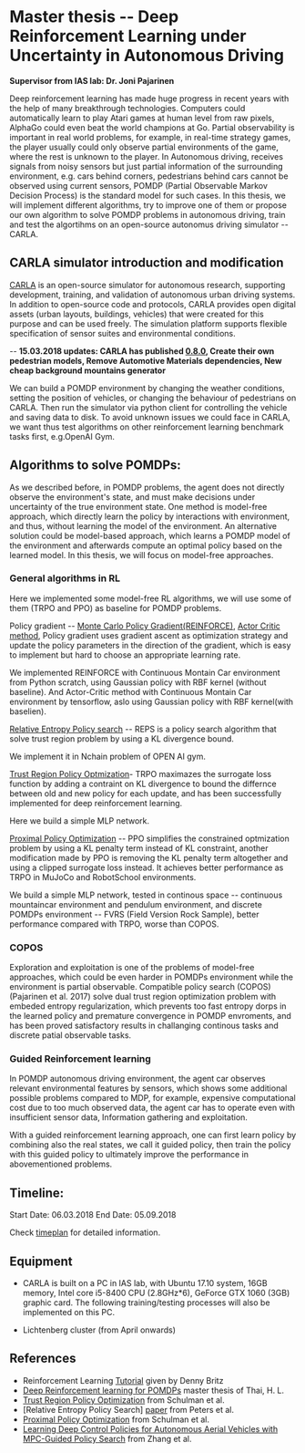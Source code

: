 # Master thesis -- Deep Reinforcement Learning under Uncertainty in Autonomous Driving
**Supervisor from IAS lab: Dr. Joni Pajarinen**

Deep reinforcement learning has made huge progress in recent years with the help of many breakthrough technologies. Computers could automatically learn to play Atari games at human level from raw pixels, AlphaGo could even beat the world champions at Go. Partial observability is important in real world problems, for example, in real-time strategy games, the player usually could only observe partial environments of the game, where the rest is unknown to the player. In Autonomous driving, receives signals from noisy sensors but just partial information of the surrounding environment, e.g. cars behind corners, pedestrians behind cars cannot be observed using current sensors, POMDP (Partial Observable Markov Decision Process) is the standard model for such cases. In this thesis, we will implement different algorithms, try to improve one of them or propose our own algorithm to solve POMDP problems in autonomous driving, train and test the algortihms on an open-source autonomus driving simulator -- CARLA.


## CARLA simulator introduction and modification

[CARLA](http://www.carla.org/) is an open-source simulator for autonomous research, supporting development, training, and validation of autonomous urban driving systems. In addition to open-source code and protocols, CARLA provides open digital assets (urban layouts, buildings, vehicles) that were created for this purpose and can be used freely. The simulation platform supports flexible specification of sensor suites and environmental conditions.

-- **15.03.2018 updates: CARLA has published [0.8.0](https://github.com/carla-simulator/carla/tree/release_0.8.0), Create their own pedestrian models, Remove Automotive Materials dependencies, New cheap background mountains generator**

We can build a POMDP environment by changing the weather conditions, setting the position of vehicles, or changing the behaviour of pedestrians on CARLA. Then run the simulator via python client for controlling the vehicle and saving data to disk. To avoid unknown issues we could face in CARLA, we want thus test algorithms on other reinforcement learning benchmark tasks first, e.g.OpenAI Gym.

## Algorithms to solve POMDPs:
As we described before, in POMDP problems, the agent does not directly observe the environment's state, and must make decisions under uncertainty of the true environment state. One method is model-free approach, which directly learn the policy by interactions with environment, and thus, without learning the model of the environment. An alternative solution could be model-based approach, which learns a POMDP model of the environment and afterwards compute an optimal policy based on the learned model. In this thesis, we will focus on model-free approaches.

### General algorithms in RL
Here we implemented some model-free RL algorithms, we will use some of them (TRPO and PPO) as baseline for POMDP problems.

Policy gradient -- [Monte Carlo Policy Gradient(REINFORCE)](https://git.ias.informatik.tu-darmstadt.de/zhi/ReinforcementLearning/tree/master/code/REINFORCE(VPG)), [Actor Critic method](https://git.ias.informatik.tu-darmstadt.de/zhi/ReinforcementLearning/tree/master/code/Actor_Critic), Policy gradient uses gradient ascent as optimization strategy and update the policy parameters in the direction of the gradient, which is easy to implement but hard to choose an appropriate learning rate.

We implemented REINFORCE with Continuous Montain Car environment from Python scratch, using Gaussian policy with RBF kernel (without baseline). And Actor-Critic method with Continuous Montain Car environment by tensorflow, aslo using Gaussian policy with RBF kernel(with baselien).

[Relative Entropy Policy search](https://git.ias.informatik.tu-darmstadt.de/zhi/ReinforcementLearning/tree/master/code/REPS) -- REPS is a policy search algorithm that solve trust region problem by using a KL divergence bound.

We implement it in Nchain problem of OPEN AI gym.

[Trust Region Policy Optmization](https://git.ias.informatik.tu-darmstadt.de/zhi/ReinforcementLearning/tree/master/code/TRPO)- TRPO maximazes the surrogate loss function by adding a contraint on KL divergence to bound the differnce between old and new policy for each update, and has been successfully implemented for deep reinforcement learning.

Here we build a simple MLP network.

[Proximal Policy Optimization](https://git.ias.informatik.tu-darmstadt.de/zhi/ReinforcementLearning/tree/master/code/PPO) -- PPO simplifies the constrained optmization problem by using a KL penalty term instead of KL constraint, another modification made by PPO is removing the KL penalty term altogether and using a clipped surrogate loss instead. It achieves better performance as TRPO in MuJoCo and RobotSchool environments.

We build a simple MLP network, tested in continous space -- continuous mountaincar environment and pendulum environment, and discrete POMDPs environment -- FVRS (Field Version Rock Sample), better performance compared with TRPO, worse than COPOS.

### COPOS
Exploration and exploitation is one of the problems of model-free approaches, which could be even harder in POMDPs environment while the environment is partial observable. Compatible policy search (COPOS) (Pajarinen et al. 2017) solve dual trust region optimization problem with embeded entropy regularization, which prevents too fast entropy dorps in the learned policy and premature convergence in POMDP envroments, and has been proved satisfactory results in challanging continous tasks and discrete patial observable tasks.

### Guided Reinforcement learning
In POMDP autonomous driving environment, the agent car observes relevant environmental features by sensors, which shows some additional possible problems compared to MDP, for example, expensive computational cost due to too much observed data, the agent car has to operate even with insufficient sensor data, 
 Information gathering and exploitation. 
 
 With a guided reinforcement learning approach, one can first learn policy by combining also the real states, we call it guided policy, then train the policy with this guided policy to ultimately improve the performance in abovementioned problems.
## Timeline:
Start Date: 06.03.2018
End Date: 05.09.2018

Check [timeplan](https://git.ias.informatik.tu-darmstadt.de/zhi/ReinforcementLearning/blob/master/Timeplan.pdf) for detailed information.

## Equipment
- CARLA is built on a PC in IAS lab, with Ubuntu 17.10 system, 16GB memory, Intel core i5-8400 CPU (2.8GHz*6), GeForce GTX 1060 (3GB) graphic card. The following training/testing processes will also be implemented on this PC.

- Lichtenberg cluster (from April onwards)
 
## References
- Reinforcement Learning [Tutorial](https://github.com/dennybritz/reinforcement-learning) given by Denny Britz
- [Deep Reinforcement learning for POMDPs](http://www.ausy.tu-darmstadt.de/uploads/Team/JoniPajarinen/master_thesis_hong_linh_thai_2018.pdf) master thesis of Thai, H. L.
- [Trust Region Policy Optimization](https://arxiv.org/abs/1502.05477) from Schulman et al.
- [Relative Entropy Policy Search] [paper](https://pdfs.semanticscholar.org/ff47/526838ce85d77a50197a0c5f6ee5095156aa.pdf) from Peters et al.
- [Proximal Policy Optimization](https://arxiv.org/abs/1707.06347) from Schulman et al.
- [Learning Deep Control Policies for Autonomous Aerial Vehicles with MPC-Guided Policy Search](http://rll.berkeley.edu/icra2016mpcgps/ICRA16_MPCGPS) from Zhang et al.
